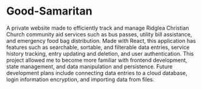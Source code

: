 # Good-Samaritan
A private website made to efficiently track and manage Ridglea Christian Church community aid services such as bus passes, utility bill assistance, and emergency food bag distribution. Made with React, this application has features such as searchable, sortable, and filterable data entries, service history tracking, entry updating and deletion, and user authentication. This project allowed me to become more familiar with frontend development, state management, and data manipulation and persistence. Future development plans include connecting data entries to a cloud database, login information encryption, and importing data from files.
